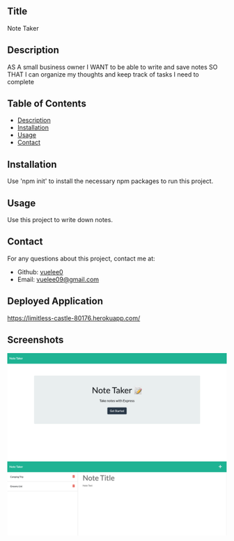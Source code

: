 ## Title
Note Taker

## Description
AS A small business owner
I WANT to be able to write and save notes
SO THAT I can organize my thoughts and keep track of tasks I need to complete

## Table of Contents
* [Description](#description)
* [Installation](#installation)
* [Usage](#usage)
* [Contact](#contact)

## Installation
Use 'npm init' to install the necessary npm packages to run this project.

## Usage
Use this project to write down notes.

## Contact
For any questions about this project, contact me at:
- Github: [vuelee0](https://github.com/vuelee0)
- Email: vuelee09@gmail.com

## Deployed Application
https://limitless-castle-80176.herokuapp.com/

## Screenshots
![image](./public/assets/images/note-taker-ss-1.png)
![image](./public/assets/images/note-taker-ss-2.png)